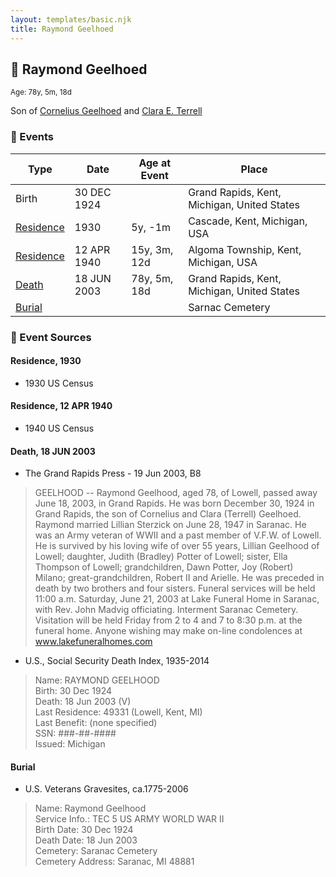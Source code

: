 ```yaml
---
layout: templates/basic.njk
title: Raymond Geelhoed
---
```

## 🔵 Raymond Geelhoed
<small>Age: 78y, 5m, 18d</small>

Son of [Cornelius Geelhoed](/people/9/92844960) and [Clara E. Terrell](/people/6/62490094)

### 📆 Events

Type | Date | Age at Event | Place
------ | ------ | ------ | ------
Birth | 30 DEC 1924 |  | Grand Rapids, Kent, Michigan, United States
[Residence](#event-event-0) | 1930 | 5y, -1m | Cascade, Kent, Michigan, USA
[Residence](#event-event-1) | 12 APR 1940 | 15y, 3m, 12d | Algoma Township, Kent, Michigan, USA
[Death](#event-event-5) | 18 JUN 2003 | 78y, 5m, 18d | Grand Rapids, Kent, Michigan, United States
[Burial](#event-event-6) |  |  | Sarnac Cemetery

### 📰 Event Sources

#### <a id="event-event-0"></a> Residence, 1930
* 1930 US Census

#### <a id="event-event-1"></a> Residence, 12 APR 1940
* 1940 US Census

#### <a id="event-event-5"></a> Death, 18 JUN 2003
* The Grand Rapids Press  - 19 Jun 2003, B8
>   
  > GEELHOOD -- Raymond Geelhood, aged 78, of Lowell, passed away June 18, 2003, in Grand Rapids. He was born December 30, 1924 in Grand Rapids, the son of Cornelius and Clara (Terrell) Geelhoed. Raymond married Lillian Sterzick on June 28, 1947 in Saranac. He was an Army veteran of WWII and a past member of V.F.W. of Lowell. He is survived by his loving wife of over 55 years, Lillian Geelhood of Lowell; daughter, Judith (Bradley) Potter of Lowell; sister, Ella Thompson of Lowell; grandchildren, Dawn Potter, Joy (Robert) Milano; great-grandchildren, Robert II and Arielle. He was preceded in death by two brothers and four sisters. Funeral services will be held 11:00 a.m. Saturday, June 21, 2003 at Lake Funeral Home in Saranac, with Rev. John Madvig officiating. Interment Saranac Cemetery. Visitation will be held Friday from 2 to 4 and 7 to 8:30 p.m. at the funeral home. Anyone wishing may make on-line condolences at www.lakefuneralhomes.com
* U.S., Social Security Death Index, 1935-2014
>   
  > Name: RAYMOND GEELHOOD  
  > Birth: 30 Dec 1924  
  > Death: 18 Jun 2003 (V)  
  > Last Residence: 49331 (Lowell, Kent, MI)  
  > Last Benefit: (none specified)  
  > SSN: ###-##-####  
  > Issued: Michigan

#### <a id="event-event-6"></a> Burial
* U.S. Veterans Gravesites, ca.1775-2006
>   
  > Name: Raymond Geelhood  
  > Service Info.: TEC 5 US ARMY WORLD WAR II  
  > Birth Date: 30 Dec 1924  
  > Death Date: 18 Jun 2003  
  > Cemetery: Saranac Cemetery  
  > Cemetery Address: Saranac, MI 48881
